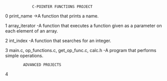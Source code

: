                 C-POINTER FUNCTIONS PROJECT

0 print_name ->A function that prints a name.  

1 array_iterator -A function that executes a function given as a parameter on each element of an array.  

2 int_index -A function that searches for an integer.  

3 main.c, op_functions.c, get_op_func.c, calc.h -A program that performs simple operations.  
  
            ADVANCED PROJECTS
4 
